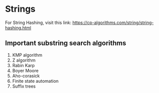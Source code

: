 # Strings

For String Hashing, visit this link: <https://cp-algorithms.com/string/string-hashing.html>

## Important substring search algorithms
1. KMP algorithm
2. Z algorithm
3. Rabin Karp 
4. Boyer Moore
5. Aho-corasick
6. Finite state automation
7. Suffix trees
